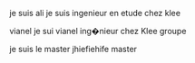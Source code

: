 
je suis ali  je suis ingenieur en etude chez klee

vianel
je sui vianel ing�nieur chez Klee groupe

je suis le master jhiefiehife
master

